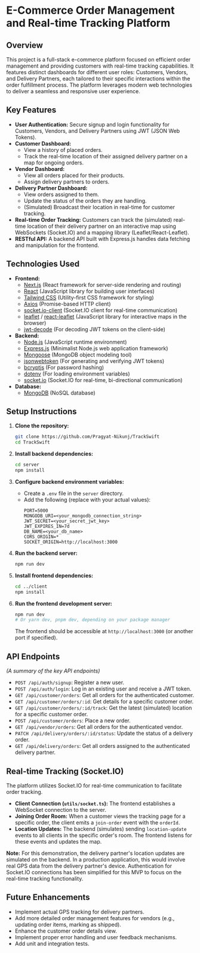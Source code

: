 # E-Commerce Order Management and Real-time Tracking Platform

## Overview

This project is a full-stack e-commerce platform focused on efficient order management and providing customers with real-time tracking capabilities. It features distinct dashboards for different user roles: Customers, Vendors, and Delivery Partners, each tailored to their specific interactions within the order fulfillment process. The platform leverages modern web technologies to deliver a seamless and responsive user experience.

## Key Features

* **User Authentication:** Secure signup and login functionality for Customers, Vendors, and Delivery Partners using JWT (JSON Web Tokens).
* **Customer Dashboard:**
    * View a history of placed orders.
    * Track the real-time location of their assigned delivery partner on a map for ongoing orders.
* **Vendor Dashboard:**
    * View all orders placed for their products.
    * Assign delivery partners to orders.
* **Delivery Partner Dashboard:**
    * View orders assigned to them.
    * Update the status of the orders they are handling.
    * (Simulated) Broadcast their location in real-time for customer tracking.
* **Real-time Order Tracking:** Customers can track the (simulated) real-time location of their delivery partner on an interactive map using WebSockets (Socket.IO) and a mapping library (Leaflet/React-Leaflet).
* **RESTful API:** A backend API built with Express.js handles data fetching and manipulation for the frontend.

## Technologies Used

* **Frontend:**
    * [Next.js](https://nextjs.org/) (React framework for server-side rendering and routing)
    * [React](https://react.dev/) (JavaScript library for building user interfaces)
    * [Tailwind CSS](https://tailwindcss.com/) (Utility-first CSS framework for styling)
    * [Axios](https://axios-http.com/) (Promise-based HTTP client)
    * [socket.io-client](https://socket.io/docs/v4/client-api/) (Socket.IO client for real-time communication)
    * [leaflet](https://leafletjs.com/) / [react-leaflet](https://react-leaflet.js.org/) (JavaScript library for interactive maps in the browser)
    * [jwt-decode](https://www.npmjs.com/package/jwt-decode) (For decoding JWT tokens on the client-side)
* **Backend:**
    * [Node.js](https://nodejs.org/en/) (JavaScript runtime environment)
    * [Express.js](https://expressjs.com/) (Minimalist Node.js web application framework)
    * [Mongoose](https://mongoosejs.com/) (MongoDB object modeling tool)
    * [jsonwebtoken](https://www.npmjs.com/package/jsonwebtoken) (For generating and verifying JWT tokens)
    * [bcryptjs](https://www.npmjs.com/package/bcryptjs) (For password hashing)
    * [dotenv](https://www.npmjs.com/package/dotenv) (For loading environment variables)
    * [socket.io](https://socket.io/) (Socket.IO for real-time, bi-directional communication)
* **Database:**
    * [MongoDB](https://www.mongodb.com/) (NoSQL database)

## Setup Instructions

1.  **Clone the repository:**
    ```bash
    git clone https://github.com/Pragyat-Nikunj/TrackSwift
    cd TrackSwift
    ```

2.  **Install backend dependencies:**
    ```bash
    cd server
    npm install
    ```

3.  **Configure backend environment variables:**
    * Create a `.env` file in the `server` directory.
    * Add the following (replace with your actual values):
        ```
        PORT=5000
        MONGODB_URI=<your_mongodb_connection_string>
        JWT_SECRET=<your_secret_jwt_key>
        JWT_EXPIRES_IN=7d
        DB_NAME=<your_db_name>
        CORS_ORIGIN=*
        SOCKET_ORIGIN=http://localhost:3000
        ```

4.  **Run the backend server:**
    ```bash
    npm run dev
    ```

5.  **Install frontend dependencies:**
    ```bash
    cd ../client 
    npm install
    ```

6.  **Run the frontend development server:**
    ```bash
    npm run dev
    # Or yarn dev, pnpm dev, depending on your package manager
    ```

    The frontend should be accessible at `http://localhost:3000` (or another port if specified).

## API Endpoints

*(A summary of the key API endpoints)*

* `POST /api/auth/signup`: Register a new user.
* `POST /api/auth/login`: Log in an existing user and receive a JWT token.
* `GET /api/customer/orders`: Get all orders for the authenticated customer.
* `GET /api/customer/orders/:id`: Get details for a specific customer order.
* `GET /api/customer/orders/:id/track`: Get the latest (simulated) location for a specific customer order.
* `POST /api/customer/orders`: Place a new order.
* `GET /api/vendor/orders`: Get all orders for the authenticated vendor.
* `PATCH /api/delivery/orders/:id/status`: Update the status of a delivery order.
* `GET /api/delivery/orders`: Get all orders assigned to the authenticated delivery partner.

## Real-time Tracking (Socket.IO)

The platform utilizes Socket.IO for real-time communication to facilitate order tracking.

* **Client Connection (`utils/socket.ts`):** The frontend establishes a WebSocket connection to the server.
* **Joining Order Room:** When a customer views the tracking page for a specific order, the client emits a `join-order` event with the `orderId`.
* **Location Updates:** The backend (simulates) sending `location-update` events to all clients in the specific order's room. The frontend listens for these events and updates the map.

**Note:** For this demonstration, the delivery partner's location updates are simulated on the backend. In a production application, this would involve real GPS data from the delivery partner's device. Authentication for Socket.IO connections has been simplified for this MVP to focus on the real-time tracking functionality.

## Future Enhancements

* Implement actual GPS tracking for delivery partners.
* Add more detailed order management features for vendors (e.g., updating order items, marking as shipped).
* Enhance the customer order details view.
* Implement proper error handling and user feedback mechanisms.
* Add unit and integration tests.
